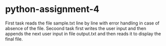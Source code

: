 # python-assignment-4

First task reads the file sample.txt line by line with error handling in case of absence of the file.
Secoond task first writes the user input and then appends the next user input in file output.txt and then reads it to display the final file.
